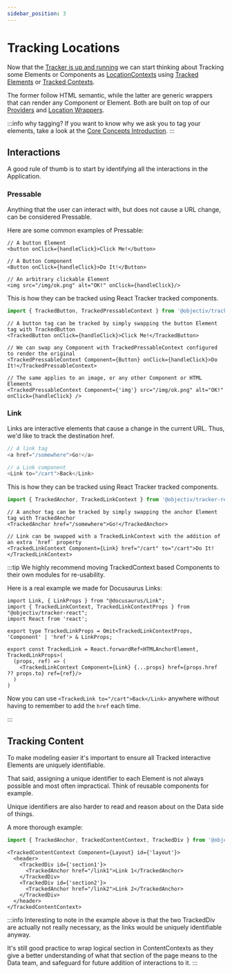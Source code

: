 ```yaml
---
sidebar_position: 3
---
```


# Tracking Locations

Now that the [Tracker is up and running](/tracking/react/how-to-guides/getting-started.md) we can start 
thinking about Tracking some Elements or Components as 
[LocationContexts](/taxonomy/reference/location-contexts/overview.md) using [Tracked Elements](/tracking/react/api-reference/trackedElements/overview.md) or [Tracked Contexts](/tracking/react/api-reference/trackedElements/overview.md).

The former follow HTML semantic, while the latter are generic wrappers that can render any Component or Element. Both are built on top of our [Providers](/tracking/react/api-reference/common/providers/overview.md) and [Location Wrappers](/tracking/react/api-reference/locationWrappers/overview.md).

:::info why tagging?
If you want to know why we ask you to tag your elements, take a look at the [Core Concepts Introduction](/tracking/core-concepts).
:::

## Interactions
A good rule of thumb is to start by identifying all the interactions in the Application. 

### Pressable
Anything that the user can interact with, but does not cause a URL change, can be considered Pressable. 

Here are some common examples of Pressable:

```tsx
// A button Element 
<button onClick={handleClick}>Click Me!</button>

// A Button Component 
<Button onClick={handleClick}>Do It!</Button>

// An arbitrary clickable Element
<img src="/img/ok.png" alt="OK!" onClick={handleClick}/>
```

This is how they can be tracked using React Tracker tracked components.

```ts
import { TrackedButton, TrackedPressableContext } from '@objectiv/tracker-react';
```

```tsx
// A button tag can be tracked by simply swapping the button Element tag with TrackedButton 
<TrackedButton onClick={handleClick}>Click Me!</TrackedButton>

// We can swap any Component with TrackedPressableContext configured to render the original 
<TrackedPressableContext Component={Button} onClick={handleClick}>Do It!</TrackedPressableContext>

// The same applies to an image, or any other Component or HTML Elements
<TrackedPressableContext Component={'img'} src="/img/ok.png" alt="OK!" onClick={handleClick} />
```


### Link
Links are interactive elements that cause a change in the current URL. Thus, we'd like to track the destination href.

```typescript jsx
// A link tag 
<a href="/somewhere">Go!</a>

// a Link component 
<Link to="/cart">Back</Link>
```

This is how they can be tracked using React Tracker tracked components.

```ts
import { TrackedAnchor, TrackedLinkContext } from '@objectiv/tracker-react';
```

```tsx
// A anchor tag can be tracked by simply swapping the anchor Element tag with TrackedAnchor 
<TrackedAnchor href="/somewhere">Go!</TrackedAnchor>

// Link can be swapped with a TrackedLinkContext with the addition of an extra `href` property   
<TrackedLinkContext Component={Link} href="/cart" to="/cart">Do It!</TrackedLinkContext>
```

:::tip
We highly recommend moving TrackedContext based Components to their own modules for re-usability.   

Here is a real example we made for Docusaurus Links:

```tsx
import Link, { LinkProps } from "@docusaurus/Link";
import { TrackedLinkContext, TrackedLinkContextProps } from "@objectiv/tracker-react";
import React from 'react';

export type TrackedLinkProps = Omit<TrackedLinkContextProps, 'Component' | 'href'> & LinkProps;

export const TrackedLink = React.forwardRef<HTMLAnchorElement, TrackedLinkProps>(
  (props, ref) => (
    <TrackedLinkContext Component={Link} {...props} href={props.href ?? props.to} ref={ref}/>
  )
)
```

Now you can use `<TrackedLink to="/cart">Back</Link>` anywhere without having to remember to add the `href` each time.

:::

## Tracking Content
To make modeling easier it's important to ensure all Tracked interactive Elements are uniquely identifiable.   

That said, assigning a unique identifier to each Element is not always possible and most often impractical. 
Think of reusable components for example.

Unique identifiers are also harder to read and reason about on the Data side of things.

A more thorough example:
```ts
import { TrackedAnchor, TrackedContentContext, TrackedDiv } from '@objectiv/tracker-react';
```

```tsx
<TrackedContentContext Component={Layout} id={'layout'}>
  <header>
    <TrackedDiv id={'section1'}>
      <TrackedAnchor href="/link1">Link 1</TrackedAnchor>
    </TrackedDiv>
    <TrackedDiv id={'section2'}>
      <TrackedAnchor href="/link2">Link 2</TrackedAnchor>
    </TrackedDiv>
  </header>
</TrackedContentContext>
```

:::info
Interesting to note in the example above is that the two TrackedDiv are actually not really necessary, as the links
would be uniquely identifiable anyway. 

It's still good practice to wrap logical section in ContentContexts as they give a better understanding of what that section of the page means to the Data team, and safeguard for future addition of interactions to it.
:::
